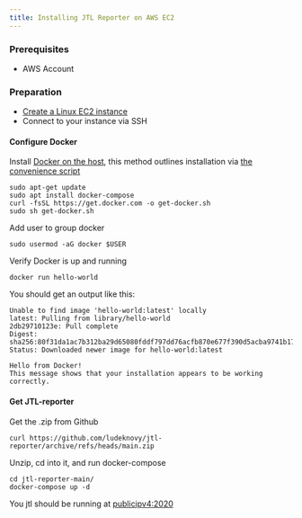 ```yaml
---
title: Installing JTL Reporter on AWS EC2
---
```


### Prerequisites
* AWS Account


### Preparation

* [Create a Linux EC2 instance](https://docs.aws.amazon.com/AWSEC2/latest/UserGuide/EC2_GetStarted.html)
* Connect to your instance via SSH 

#### Configure Docker  
        
Install [Docker on the host](https://docs.docker.com/engine/install/ubuntu/), this method outlines installation via [the convenience script](https://docs.docker.com/engine/install/ubuntu/#install-using-the-convenience-script)

```
sudo apt-get update
sudo apt install docker-compose
curl -fsSL https://get.docker.com -o get-docker.sh
sudo sh get-docker.sh
```

Add user to group docker 
```
sudo usermod -aG docker $USER
``` 
Verify Docker is up and running 
```
docker run hello-world
```
You should get an output like this: 
```
Unable to find image 'hello-world:latest' locally
latest: Pulling from library/hello-world
2db29710123e: Pull complete 
Digest: sha256:80f31da1ac7b312ba29d65080fddf797dd76acfb870e677f390d5acba9741b17
Status: Downloaded newer image for hello-world:latest

Hello from Docker!
This message shows that your installation appears to be working correctly.
```

#### Get JTL-reporter 

Get the .zip from Github
```
curl https://github.com/ludeknovy/jtl-reporter/archive/refs/heads/main.zip 
```
Unzip, cd into it, and run docker-compose 
```
cd jtl-reporter-main/
docker-compose up -d
```
You jtl should be running at <publicipv4:2020>